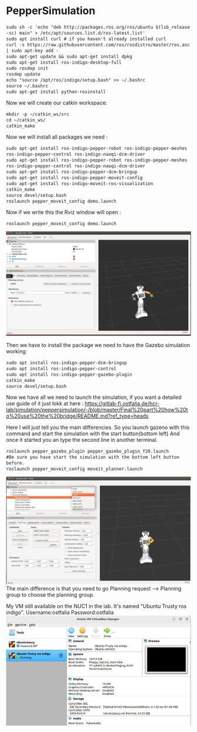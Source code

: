 # PepperSimulation



```
sudo sh -c 'echo "deb http://packages.ros.org/ros/ubuntu $(lsb_release -sc) main" > /etc/apt/sources.list.d/ros-latest.list'
sudo apt install curl # if you haven't already installed curl
curl -s https://raw.githubusercontent.com/ros/rosdistro/master/ros.asc | sudo apt-key add -
sudo apt-get update && sudo apt-get install dpkg
sudo apt-get install ros-indigo-desktop-full
sudo rosdep init
rosdep update
echo "source /opt/ros/indigo/setup.bash" >> ~/.bashrc
source ~/.bashrc
sudo apt-get install python-rosinstall

```
Now we will create our catkin workspace:

```
mkdir -p ~/catkin_ws/src
cd ~/catkin_ws/
catkin_make
```
Now we will install all packages we need :

```
sudo apt-get install ros-indigo-pepper-robot ros-indigo-pepper-meshes ros-indigo-pepper-control ros-indigo-naoqi-dcm-driver
sudo apt-get install ros-indigo-pepper-robot ros-indigo-pepper-meshes ros-indigo-pepper-control ros-indigo-naoqi-dcm-driver
sudo apt-get install ros-indigo-pepper-dcm-bringup
sudo apt-get install ros-indigo-pepper-moveit-config
sudo apt-get install ros-indigo-moveit-ros-visualization
catkin_make
source devel/setup.bash 
roslaunch pepper_moveit_config demo.launch
```
Now if we write this the Rviz window will open :
```
roslaunch pepper_moveit_config demo.launch
```
![Terminal image](https://github.com/ValentinPFR/Intership_Defence_Report/blob/master/images/Screenshot_from_2024-07-12_06_38_15.png)

Then we have to install the package we need to have the Gazebo simulation working:
```
sudo apt install ros-indigo-pepper-dcm-bringup 
sudo apt install ros-indigo-pepper-control
sudo apt install ros-indigo-pepper-gazebo-plugin 
catkin_make
source devel/setup.bash
```
Now we have all we need to launch the simulation, if you want a detailed use guide of it just lokk at here : https://gitlab-fi.ostfalia.de/hcr-lab/simulation/peppersimulation/-/blob/master/Final%20part%20how%20to%20use%20the%20bridge/README.md?ref_type=heads

Here I will just tell you the main differencies.
So you launch gazeno with this command and start the simulation with the start button(bottom left)
And once it started you an type the second line in another terminal.
```
roslaunch pepper_gazebo_plugin pepper_gazebo_plugin_Y20.launch
#Be sure you have start the simulation with the bottom left button before.
roslaunch pepper_moveit_config moveit_planner.launch
```
![Terminal image](https://github.com/ValentinPFR/Intership_Defence_Report/blob/master/images/Screenshot_from_2024-07-12_13-11-31.png)
The main difference is that you need to go Planning request --> Planning group to choose the planning group.

My VM still available on the NUC1 in the lab.
It's named "Ubuntu Trusty ros indigo".
Username:ostfalia
Password:ostfalia
![Terminal image](https://github.com/ValentinPFR/Intership_Defence_Report/blob/master/images/Screenshot_from_2024-07-12_13-35-19.png)

